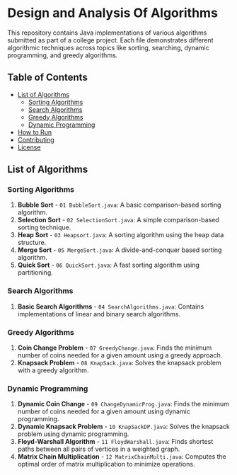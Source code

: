 # Design and Analysis Of Algorithms

This repository contains Java implementations of various algorithms submitted as part of a college project. Each file demonstrates different algorithmic techniques across topics like sorting, searching, dynamic programming, and greedy algorithms.

## Table of Contents

- [List of Algorithms](#list-of-algorithms)
  - [Sorting Algorithms](#sorting-algorithms)
  - [Search Algorithms](#search-algorithms)
  - [Greedy Algorithms](#greedy-algorithms)
  - [Dynamic Programming](#dynamic-programming)
- [How to Run](#how-to-run)
- [Contributing](#contributing)
- [License](#license)

## List of Algorithms

### Sorting Algorithms

1. **Bubble Sort** - `01 BubbleSort.java`: A basic comparison-based sorting algorithm.
2. **Selection Sort** - `02 SelectionSort.java`: A simple comparison-based sorting technique.
3. **Heap Sort** - `03 Heapsort.java`: A sorting algorithm using the heap data structure.
4. **Merge Sort** - `05 MergeSort.java`: A divide-and-conquer based sorting algorithm.
5. **Quick Sort** - `06 QuickSort.java`: A fast sorting algorithm using partitioning.

### Search Algorithms

1. **Basic Search Algorithms** - `04 SearchAlgorithms.java`: Contains implementations of linear and binary search algorithms.

### Greedy Algorithms

1. **Coin Change Problem** - `07 GreedyChange.java`: Finds the minimum number of coins needed for a given amount using a greedy approach.
2. **Knapsack Problem** - `08 KnapSack.java`: Solves the knapsack problem with a greedy algorithm.

### Dynamic Programming

1. **Dynamic Coin Change** - `09 ChangeDynamicProg.java`: Finds the minimum number of coins needed for a given amount using dynamic programming.
2. **Dynamic Knapsack Problem** - `10 KnapSackDP.java`: Solves the knapsack problem using dynamic programming.
3. **Floyd-Warshall Algorithm** - `11 FloydWarshall.java`: Finds shortest paths between all pairs of vertices in a weighted graph.
4. **Matrix Chain Multiplication** - `12 MatrixChainMulti.java`: Computes the optimal order of matrix multiplication to minimize operations.
